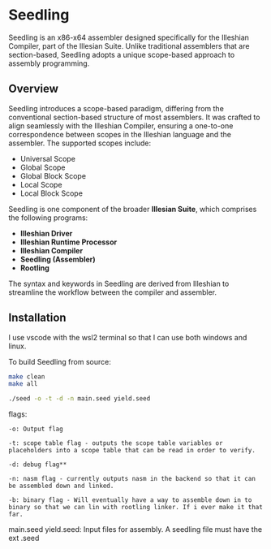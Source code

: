 # Seedling

Seedling is an x86-x64 assembler designed specifically for the Illeshian Compiler, part of the Illesian Suite. Unlike traditional assemblers that are section-based, Seedling adopts a unique scope-based approach to assembly programming.

## Overview

Seedling introduces a scope-based paradigm, differing from the conventional section-based structure of most assemblers. It was crafted to align seamlessly with the Illeshian Compiler, ensuring a one-to-one correspondence between scopes in the Illeshian language and the assembler. The supported scopes include:

- Universal Scope
- Global Scope
- Global Block Scope
- Local Scope
- Local Block Scope

Seedling is one component of the broader **Illesian Suite**, which comprises the following programs:
- **Illeshian Driver**
- **Illeshian Runtime Processor**
- **Illeshian Compiler**
- **Seedling (Assembler)**
- **Rootling**

The syntax and keywords in Seedling are derived from Illeshian to streamline the workflow between the compiler and assembler.

## Installation

I use vscode with the wsl2 terminal so that I can use both windows and linux.

To build Seedling from source:

```bash
make clean
make all

./seed -o -t -d -n main.seed yield.seed
```

flags:
```
-o: Output flag

-t: scope table flag - outputs the scope table variables or placeholders into a scope table that can be read in order to verify.

-d: debug flag**

-n: nasm flag - currently outputs nasm in the backend so that it can be assembled down and linked.

-b: binary flag - Will eventually have a way to assemble down in to binary so that we can lin with rootling linker. If i ever make it that far.
```
main.seed yield.seed: Input files for assembly. A seedling file must have the ext .seed



